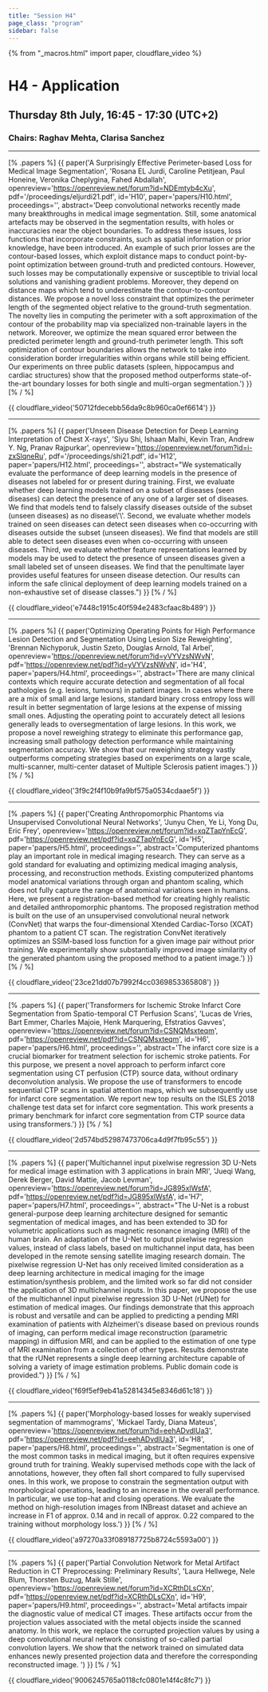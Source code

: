 ```yaml
---
title: "Session H4"
page_class: "program"
sidebar: false
---
```


{% from "_macros.html" import paper, cloudflare_video %}


# H4 - Application
##  Thursday 8th July, 16:45 - 17:30 (UTC+2)
### Chairs: Raghav Mehta, Clarisa Sanchez



---
                        
[% .papers %]
{{ paper('A Surprisingly Effective Perimeter-based Loss for Medical Image Segmentation',
        'Rosana EL Jurdi, Caroline Petitjean, Paul Honeine, Veronika Cheplygina, Fahed Abdallah',
        openreview='https://openreview.net/forum?id=NDEmtyb4cXu',
        pdf='/proceedings/eljurdi21.pdf',
        id='H10',
        paper='papers/H10.html',
        proceedings='',
        abstract='Deep convolutional networks recently made many breakthroughs in medical image segmentation. Still, some anatomical artefacts may be observed in the segmentation results, with holes or inaccuracies near the object boundaries. To address these issues, loss functions that incorporate constraints, such as spatial information or prior knowledge, have been introduced. An example of such prior losses are the contour-based losses, which exploit distance maps to conduct point-by-point optimization between ground-truth and predicted contours. However, such losses may be computationally expensive or susceptible to trivial local solutions and vanishing gradient problems. Moreover, they depend on distance maps which tend to underestimate the contour-to-contour distances. We propose a novel loss constraint that optimizes the perimeter length of the segmented object relative to the ground-truth segmentation. The novelty lies in computing the perimeter with a soft approximation of the contour of the probability map via specialized non-trainable layers in the network. Moreover, we optimize the mean squared error between the predicted perimeter length and ground-truth perimeter length. This soft optimization of contour boundaries allows the network to take into consideration border irregularities within organs while still being efficient. Our experiments on three public datasets (spleen, hippocampus and cardiac structures) show that the proposed method outperforms state-of-the-art boundary losses for both single and multi-organ segmentation.')
}}
[% / %]
                        
{{ cloudflare_video('50712fdecebb56da9c8b960ca0ef6614') }}
                        

---
                        
[% .papers %]
{{ paper('Unseen Disease Detection for Deep Learning Interpretation of Chest X-rays',
        'Siyu Shi, Ishaan Malhi, Kevin Tran, Andrew Y. Ng, Pranav Rajpurkar',
        openreview='https://openreview.net/forum?id=i-zxSlqneRu',
        pdf='/proceedings/shi21.pdf',
        id='H12',
        paper='papers/H12.html',
        proceedings='',
        abstract="We systematically evaluate the performance of deep learning models in the presence of diseases not labeled for or present during training. First, we evaluate whether deep learning models trained on a subset of diseases (seen diseases) can detect the presence of any one of a larger set of diseases. We find that models tend to falsely classify diseases outside of the subset (unseen diseases) as no disease\\'\\'. Second, we evaluate whether models trained on seen diseases can detect seen diseases when co-occurring with diseases outside the subset (unseen diseases). We find that models are still able to detect seen diseases even when co-occurring with unseen diseases. Third, we evaluate whether feature representations learned by models may be used to detect the presence of unseen diseases given a small labeled set of unseen diseases. We find that the penultimate layer provides useful features for unseen disease detection. Our results can inform the safe clinical deployment of deep learning models trained on a non-exhaustive set of disease classes.")
}}
[% / %]
                        
{{ cloudflare_video('e7448c1915c40f594e2483cfaac8b489') }}
                        

---
                        
[% .papers %]
{{ paper('Optimizing Operating Points for High Performance Lesion Detection and Segmentation Using Lesion Size Reweighting',
        'Brennan Nichyporuk, Justin Szeto, Douglas Arnold, Tal Arbel',
        openreview='https://openreview.net/forum?id=yVYVzsNWvN',
        pdf='https://openreview.net/pdf?id=yVYVzsNWvN',
        id='H4',
        paper='papers/H4.html',
        proceedings='',
        abstract='There are many clinical contexts which require accurate detection and segmentation of all focal pathologies (e.g. lesions, tumours) in patient images. In cases where there are a mix of small and large lesions, standard binary cross entropy loss will result in better segmentation of large lesions at the expense of missing small ones. Adjusting the operating point to accurately detect all lesions generally leads to oversegmentation of large lesions. In this work, we propose a novel reweighing strategy to eliminate this performance gap, increasing small pathology detection performance while maintaining segmentation accuracy. We show that our reweighing strategy vastly outperforms competing strategies based on experiments on a large scale, multi-scanner, multi-center dataset of Multiple Sclerosis patient images.')
}}
[% / %]
                        
{{ cloudflare_video('3f9c2f4f10b9fa9bf575a0534cdaae5f') }}
                        

---
                        
[% .papers %]
{{ paper('Creating Anthropomorphic Phantoms via Unsupervised Convolutional Neural Networks',
        'Junyu Chen, Ye Li, Yong Du, Eric Frey',
        openreview='https://openreview.net/forum?id=xqZTapYnEcG',
        pdf='https://openreview.net/pdf?id=xqZTapYnEcG',
        id='H5',
        paper='papers/H5.html',
        proceedings='',
        abstract='Computerized phantoms play an important role in medical imaging research. They can serve as a gold standard for evaluating and optimizing medical imaging analysis, processing, and reconstruction methods. Existing computerized phantoms model anatomical variations through organ and phantom scaling, which does not fully capture the range of anatomical variations seen in humans. Here, we present a registration-based method for creating highly realistic and detailed anthropomorphic phantoms. The proposed registration method is built on the use of an unsupervised convolutional neural network (ConvNet) that warps the four-dimensional Xtended Cardiac-Torso (XCAT) phantom to a patient CT scan. The registration ConvNet iteratively optimizes an SSIM-based loss function for a given image pair without prior training. We experimentally show substantially improved image similarity of the generated phantom using the proposed method to a patient image.')
}}
[% / %]
                        
{{ cloudflare_video('23ce21dd07b7992f4cc0369853365808') }}
                        

---
                        
[% .papers %]
{{ paper('Transformers for Ischemic Stroke Infarct Core Segmentation from Spatio-temporal CT Perfusion Scans',
        'Lucas de Vries, Bart Emmer, Charles Majoie, Henk Marquering, Efstratios Gavves',
        openreview='https://openreview.net/forum?id=CSNQMsxteqm',
        pdf='https://openreview.net/pdf?id=CSNQMsxteqm',
        id='H6',
        paper='papers/H6.html',
        proceedings='',
        abstract='The infarct core size is a crucial biomarker for treatment selection for ischemic stroke patients. For this purpose, we present a novel approach to perform infarct core segmentation using CT perfusion (CTP) source data, without ordinary deconvolution analysis. We propose the use of transformers to encode sequential CTP scans in spatial attention maps, which we subsequently use for infarct core segmentation. We report new top results on the ISLES 2018 challenge test data set for infarct core segmentation. This work presents a primary benchmark for infarct core segmentation from CTP source data using transformers.')
}}
[% / %]
                        
{{ cloudflare_video('2d574bd52987473706ca4d9f7fb95c55') }}
                        

---
                        
[% .papers %]
{{ paper('Multichannel input pixelwise regression 3D U-Nets for medical image estimation with 3 applications in brain MRI',
        'Jueqi Wang, Derek Berger, David Mattie, Jacob Levman',
        openreview='https://openreview.net/forum?id=JG895xlWsfA',
        pdf='https://openreview.net/pdf?id=JG895xlWsfA',
        id='H7',
        paper='papers/H7.html',
        proceedings='',
        abstract="The U-Net is a robust general-purpose deep learning architecture designed for semantic segmentation of medical images, and has been extended to 3D for volumetric applications such as magnetic resonance imaging (MRI) of the human brain. An adaptation of the U-Net to output pixelwise regression values, instead of class labels, based on multichannel input data, has been developed in the remote sensing satellite imaging research domain. The pixelwise regression U-Net has only received limited consideration as a deep learning architecture in medical imaging for the image estimation/synthesis problem, and the limited work so far did not consider the application of 3D multichannel inputs. In this paper, we propose the use of the multichannel input pixelwise regression 3D U-Net (rUNet) for estimation of medical images. Our findings demonstrate that this approach is robust and versatile and can be applied to predicting a pending MRI examination of patients with Alzheimer\\'s disease based on previous rounds of imaging, can perform medical image reconstruction (parametric mapping) in diffusion MRI, and can be applied to the estimation of one type of MRI examination from a collection of other types. Results demonstrate that the rUNet represents a single deep learning architecture capable of solving a variety of image estimation problems. Public domain code is provided.")
}}
[% / %]
                        
{{ cloudflare_video('f69f5ef9eb41a52814345e8346d61c18') }}
                        

---
                        
[% .papers %]
{{ paper('Morphology-based losses for weakly supervised segmentation of mammograms',
        'Mickael Tardy, Diana Mateus',
        openreview='https://openreview.net/forum?id=eehADvdlUa3',
        pdf='https://openreview.net/pdf?id=eehADvdlUa3',
        id='H8',
        paper='papers/H8.html',
        proceedings='',
        abstract='Segmentation is one of the most common tasks in medical imaging, but it often requires expensive ground truth for training. Weakly supervised methods cope with the lack of annotations, however, they often fall short compared to fully supervised ones. In this work, we propose to constrain the segmentation output with morphological operations, leading to an increase in the overall performance. In particular, we use top-hat and closing operations. We evaluate the method on high-resolution images from INBreast dataset and achieve an increase in F1 of approx. 0.14 and in recall of approx. 0.22 compared to the training without morphology loss.')
}}
[% / %]
                        
{{ cloudflare_video('a97270a33f089187725b8724c5593a00') }}
                        

---
                        
[% .papers %]
{{ paper('Partial Convolution Network for Metal Artifact Reduction in CT Preprocessing: Preliminary Results',
        'Laura Hellwege, Nele Blum, Thorsten Buzug, Maik Stille',
        openreview='https://openreview.net/forum?id=XCRthDLsCXn',
        pdf='https://openreview.net/pdf?id=XCRthDLsCXn',
        id='H9',
        paper='papers/H9.html',
        proceedings='',
        abstract='Metal artifacts impair the diagnostic value of medical CT images. These artifacts occur from the projection values associated with the metal objects inside the scanned anatomy. In this work, we replace the corrupted projection values by using a deep convolutional neural network consisting of so-called partial convolution layers. We show that the network trained on simulated data enhances newly presented projection data and therefore the corresponding reconstructed image. ')
}}
[% / %]
                        
{{ cloudflare_video('9006245765a0118cfc0801e14f4c8fc7') }}
                        